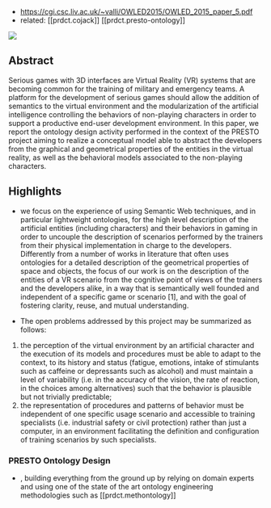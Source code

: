 
- https://cgi.csc.liv.ac.uk/~valli/OWLED2015/OWLED_2015_paper_5.pdf
- related: [[prdct.cojack]] [[prdct.presto-ontology]]

![](/assets/images/2024-10-24-13-17-35.png)

## Abstract

Serious games with 3D interfaces are Virtual Reality (VR) systems that are becoming common for the training of military and emergency teams. A platform for the development of serious games should allow the addition of semantics to the virtual environment and the modularization of the artificial intelligence controlling the behaviors of non-playing characters in order to support a productive end-user development environment. In this paper, we report the ontology design activity performed in the context of the PRESTO project aiming to realize a conceptual model able to abstract the developers from the graphical and geometrical properties of the entities in the virtual reality, as well as the behavioral models associated to the non-playing characters.

## Highlights

- we focus on the experience of using Semantic Web techniques, and in particular lightweight ontologies, for the high level description of the artificial entities (including characters) and their behaviors in gaming in order to uncouple the description of scenarios performed by the trainers from their physical implementation in charge to the developers. Differently from a number of works in literature that often uses ontologies for a detailed description of the geometrical properties of space and objects, the focus of our work is on the description of the entities of a VR scenario from the cognitive point of views of the trainers and the developers alike, in a way that is semantically well founded and independent of a specific game or scenario [1], and with the goal of fostering clarity, reuse, and mutual understanding.

- The open problems addressed by this project may be summarized as follows:
1. the perception of the virtual environment by an artificial character and the execution of its models and procedures must be able to adapt to the context, to its history and status (fatigue, emotions, intake of stimulants such as caffeine or depressants such as alcohol) and must maintain a level of variability (i.e. in the accuracy of the vision, the rate of reaction, in the choices among alternatives) such that the behavior is plausible but not trivially predictable;
2. the representation of procedures and patterns of behavior must be independent of one specific usage scenario and accessible to training specialists (i.e. industrial safety or civil protection) rather than just a computer, in an environment facilitating the definition and configuration of training scenarios by such specialists.

### PRESTO Ontology Design

- , building everything from the ground up by relying on domain experts and using one of the state of the art ontology engineering methodologies such as [[prdct.methontology]]
